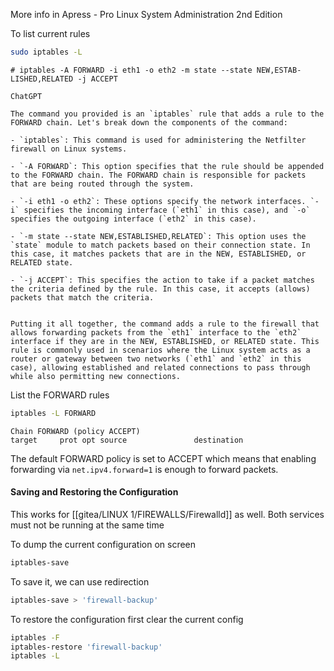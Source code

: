 More info in
Apress - Pro Linux System Administration 2nd Edition

To list current rules

``` bash
sudo iptables -L
```

```
# iptables -A FORWARD -i eth1 -o eth2 -m state --state NEW,ESTAB- LISHED,RELATED -j ACCEPT

ChatGPT

The command you provided is an `iptables` rule that adds a rule to the FORWARD chain. Let's break down the components of the command:

- `iptables`: This command is used for administering the Netfilter firewall on Linux systems.
    
- `-A FORWARD`: This option specifies that the rule should be appended to the FORWARD chain. The FORWARD chain is responsible for packets that are being routed through the system.
    
- `-i eth1 -o eth2`: These options specify the network interfaces. `-i` specifies the incoming interface (`eth1` in this case), and `-o` specifies the outgoing interface (`eth2` in this case).
    
- `-m state --state NEW,ESTABLISHED,RELATED`: This option uses the `state` module to match packets based on their connection state. In this case, it matches packets that are in the NEW, ESTABLISHED, or RELATED state.
    
- `-j ACCEPT`: This specifies the action to take if a packet matches the criteria defined by the rule. In this case, it accepts (allows) packets that match the criteria.
    

Putting it all together, the command adds a rule to the firewall that allows forwarding packets from the `eth1` interface to the `eth2` interface if they are in the NEW, ESTABLISHED, or RELATED state. This rule is commonly used in scenarios where the Linux system acts as a router or gateway between two networks (`eth1` and `eth2` in this case), allowing established and related connections to pass through while also permitting new connections.
```

List the FORWARD rules

```bash
iptables -L FORWARD
```

```
Chain FORWARD (policy ACCEPT)
target     prot opt source               destination
```

The default FORWARD policy is set to ACCEPT which means that enabling forwarding via `net.ipv4.forward=1` is enough to forward packets.


#### Saving and Restoring the Configuration

This works for [[gitea/LINUX 1/FIREWALLS/Firewalld]] as well. Both services must not be running at the same time

To dump the current configuration on screen

``` bash
iptables-save
```

To save it, we can use redirection

``` bash
iptables-save > 'firewall-backup'
```

To restore the configuration first clear the current config

``` bash
iptables -F
iptables-restore 'firewall-backup'
iptables -L
```


